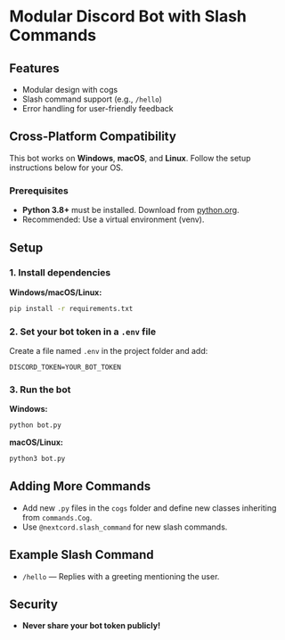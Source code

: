 # Modular Discord Bot with Slash Commands

## Features
- Modular design with cogs
- Slash command support (e.g., `/hello`)
- Error handling for user-friendly feedback

## Cross-Platform Compatibility
This bot works on **Windows**, **macOS**, and **Linux**. Follow the setup instructions below for your OS.

### Prerequisites
- **Python 3.8+** must be installed. Download from [python.org](https://www.python.org/downloads/).
- Recommended: Use a virtual environment (venv).

## Setup

### 1. Install dependencies
**Windows/macOS/Linux:**
```sh
pip install -r requirements.txt
```

### 2. Set your bot token in a `.env` file
Create a file named `.env` in the project folder and add:
```env
DISCORD_TOKEN=YOUR_BOT_TOKEN
```

### 3. Run the bot
**Windows:**
```bat
python bot.py
```
**macOS/Linux:**
```sh
python3 bot.py
```

## Adding More Commands
- Add new `.py` files in the `cogs` folder and define new classes inheriting from `commands.Cog`.
- Use `@nextcord.slash_command` for new slash commands.

## Example Slash Command
- `/hello` — Replies with a greeting mentioning the user.

## Security
- **Never share your bot token publicly!**
